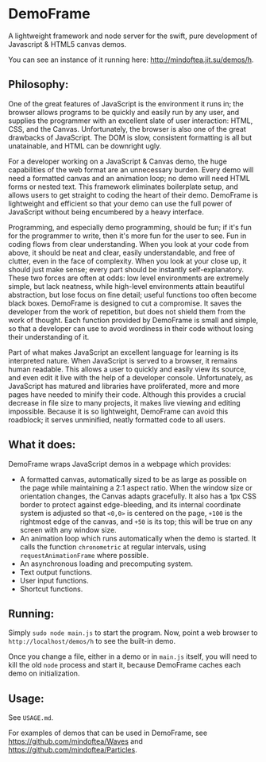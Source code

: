 DemoFrame
=========


A lightweight framework and node server for the swift, pure development of Javascript &amp; HTML5 canvas demos.

You can see an instance of it running here: http://mindoftea.jit.su/demos/h.


## Philosophy:

One of the great features of JavaScript is the environment it runs in; the browser allows programs to be quickly and easily run by any user, and supplies the programmer with an excellent slate of user interaction: HTML, CSS, and the Canvas. Unfortunately, the browser is also one of the great drawbacks of JavaScript. The DOM is slow, consistent formatting is all but unatainable, and HTML can be downright ugly.

For a developer working on a JavaScript & Canvas demo, the huge capabilities of the web format are an unnecessary burden. Every demo will need a formatted canvas and an animation loop; no demo will need HTML forms or nested text. This framework eliminates boilerplate setup, and allows users to get straight to coding the heart of their demo. DemoFrame is lightweight and efficient so that your demo can use the full power of JavaScript without being encumbered by a heavy interface.

Programming, and especially demo programming, should be fun; if it's fun for the programmer to write, then it's more fun for the user to see. Fun in coding flows from clear understanding. When you look at your code from above, it should be neat and clear, easily understandable, and free of clutter, even in the face of complexity. When you look at your close up, it should just make sense; every part should be instantly self-explanatory. These two forces are often at odds: low level environments are extremely simple, but lack neatness, while high-level environments attain beautiful abstraction, but lose focus on fine detail; useful functions too often become black boxes. DemoFrame is designed to cut a compromise. It saves the developer from the work of repetition, but does not shield them from the work of thought. Each function provided by DemoFrame is small and simple, so that a developer can use to avoid wordiness in their code without losing their understanding of it.

Part of what makes JavaScript an excellent language for learning is its interpreted nature. When JavaScript is served to a browser, it remains human readable. This allows a user to quickly and easily view its source, and even edit it live with the help of a developer console. Unfortunately, as JavaScript has matured and libraries have proliferated, more and more pages have needed to minify their code. Although this provides a crucial decrease in file size to many projects, it makes live viewing and editing impossible. Because it is so lightweight, DemoFrame can avoid this roadblock; it serves unminified, neatly formatted code to all users.


## What it does:

DemoFrame wraps JavaScript demos in a webpage which provides:

 - A formatted canvas, automatically sized to be as large as possible on the page while maintaining a 2:1 aspect ratio. When the window size or orientation changes, the Canvas adapts gracefully. It also has a 1px CSS border to protect against edge-bleeding, and its internal coordinate system is adjusted so that `<0,0>` is centered on the page, `+100` is the rightmost edge of the canvas, and `+50` is its top; this will be true on any screen with any window size.
 - An animation loop which runs automatically when the demo is started. It calls the function `chronometric` at regular intervals, using `requestAnimationFrame` where possible.
 - An asynchronous loading and precomputing system.
 - Text output functions.
 - User input functions.
 - Shortcut functions.


## Running:

Simply `sudo node main.js` to start the program. Now, point a web browser to `http://localhost/demos/h` to see the built-in demo.

Once you change a file, either in a demo or in `main.js` itself, you will need to kill the old `node` process and start it, because DemoFrame caches each demo on initialization.


## Usage:

See `USAGE.md`.

For examples of demos that can be used in DemoFrame, see https://github.com/mindoftea/Waves and https://github.com/mindoftea/Particles.

